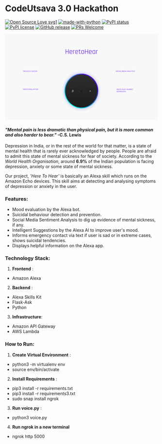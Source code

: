 # CodeUtsava 3.0 Hackathon
[![Open Source Love svg1](https://badges.frapsoft.com/os/v1/open-source.svg?v=103)](https://github.com/ellerbrock/open-source-badges/)
[![made-with-python](https://img.shields.io/badge/Made%20with-Python-1f425f.svg)](https://www.python.org/)
[![PyPI status](https://img.shields.io/pypi/status/ansicolortags.svg)](https://pypi.python.org/pypi/ansicolortags/)
[![PyPI license](https://img.shields.io/pypi/l/ansicolortags.svg)](https://pypi.python.org/pypi/ansicolortags/)
[![GitHub release](https://img.shields.io/github/release/Naereen/StrapDown.js.svg)](https://GitHub.com/Naereen/StrapDown.js/releases/)
[![PRs Welcome](https://img.shields.io/badge/PRs-welcome-brightgreen.svg?style=flat-square)](http://makeapullrequest.com)


![Alt text](h2h.png?raw=true "Title")


#### *"Mental pain is less dramatic than physical pain, but it is more common and also harder to bear."* -C.S. Lewis


Depression in India, or in the rest of the world for that matter, is a state of mental health that is rarely ever acknowledged by people. People are afraid to admit this state of mental sickness for fear of society. According to the *World Health Organisation*, around **6.9%** of the Indian population is facing depression, anxiety or some state of mental sickness.

Our project, *'Here To Hear'* is basically an Alexa skill which runs on the Amazon Echo devices. This skill aims at detecting and analysing symptoms of depression or anxiety in the user.

### Features:
- Mood evaluation by the Alexa bot.
- Suicidal behaviour detection and prevention.
- Social Media Sentiment Analysis to dig up evidence of mental sickness, if any.
- Intelligent Suggestions by the Alexa AI to improve user's mood.
- Informs emergency contact via text if user is sad or in extreme cases, shows suicidal tendencies.
- Displays helpful information on the Alexa app.

### Technology Stack:

1. **Frontend** :
  - Amazon Alexa
2. **Backend** :
  - Alexa Skills Kit
  - Flask-Ask
  - Python
3. **Infrastructure**:
 - Amazon API Gateway
 - AWS Lambda

### How to Run:

1. **Create Virtual Environment** :
  - python3 -m virtualenv env
  - source env/bin/activate
2. **Install Requirements** : 
  - pip3 install -r requirements.txt
  - pip3 install -r requirements3.txt
  - sudo snap install ngrok
3. **Run voice.py** :
  - python3 voice.py
4.  **Run ngrok in a new terminal**
  - ngrok http 5000
